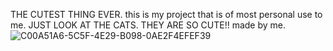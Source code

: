 THE CUTEST THING EVER. this is my project that is of most personal use to me. JUST LOOK AT THE CATS. THEY ARE SO CUTE!! made by me.![C00A51A6-5C5F-4E29-B098-0AE2F4EFEF39](https://github.com/user-attachments/assets/a4712269-f7d3-4e3a-9357-d61638110a01)
